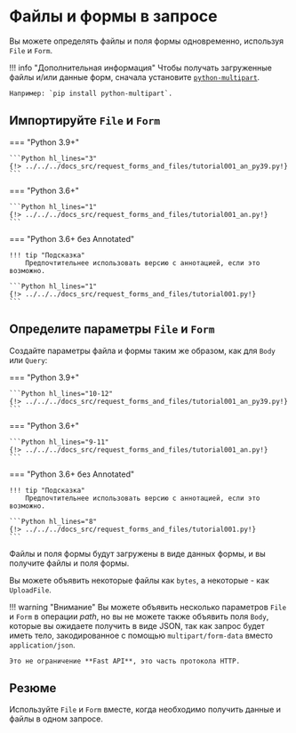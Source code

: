 # Файлы и формы в запросе

Вы можете определять файлы и поля формы одновременно, используя `File` и `Form`.

!!! info "Дополнительная информация"
    Чтобы получать загруженные файлы и/или данные форм, сначала установите <a href="https://andrew-d.github.io/python-multipart/" class="external-link" target="_blank">`python-multipart`</a>.

    Например: `pip install python-multipart`.

## Импортируйте `File` и `Form`

=== "Python 3.9+"

    ```Python hl_lines="3"
    {!> ../../../docs_src/request_forms_and_files/tutorial001_an_py39.py!}
    ```

=== "Python 3.6+"

    ```Python hl_lines="1"
    {!> ../../../docs_src/request_forms_and_files/tutorial001_an.py!}
    ```

=== "Python 3.6+ без Annotated"

    !!! tip "Подсказка"
        Предпочтительнее использовать версию с аннотацией, если это возможно.

    ```Python hl_lines="1"
    {!> ../../../docs_src/request_forms_and_files/tutorial001.py!}
    ```

## Определите параметры `File` и `Form`

Создайте параметры файла и формы таким же образом, как для `Body` или `Query`:

=== "Python 3.9+"

    ```Python hl_lines="10-12"
    {!> ../../../docs_src/request_forms_and_files/tutorial001_an_py39.py!}
    ```

=== "Python 3.6+"

    ```Python hl_lines="9-11"
    {!> ../../../docs_src/request_forms_and_files/tutorial001_an.py!}
    ```

=== "Python 3.6+ без Annotated"

    !!! tip "Подсказка"
        Предпочтительнее использовать версию с аннотацией, если это возможно.

    ```Python hl_lines="8"
    {!> ../../../docs_src/request_forms_and_files/tutorial001.py!}
    ```

Файлы и поля формы будут загружены в виде данных формы, и вы получите файлы и поля формы.

Вы можете объявить некоторые файлы как `bytes`, а некоторые - как `UploadFile`.

!!! warning "Внимание"
    Вы можете объявить несколько параметров `File` и `Form` в операции *path*, но вы не можете также объявить поля `Body`, которые вы ожидаете получить в виде JSON, так как запрос будет иметь тело, закодированное с помощью `multipart/form-data` вместо `application/json`.

    Это не ограничение **Fast API**, это часть протокола HTTP.

## Резюме

Используйте `File` и `Form` вместе, когда необходимо получить данные и файлы в одном запросе.
